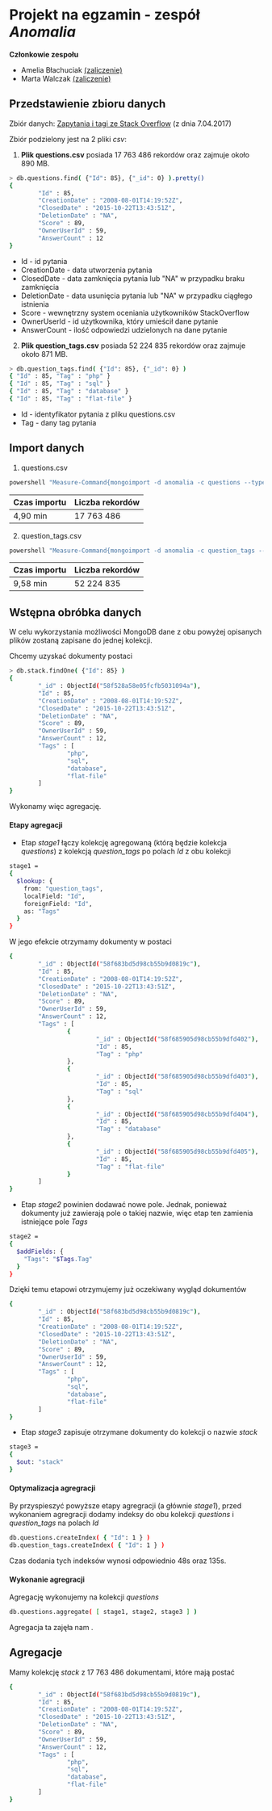 # Projekt na egzamin - zespół *Anomalia*

**Członkowie zespołu**

 - Amelia Błachuciak [(zaliczenie)](https://github.com/erathiel/nosql)
 - Marta Walczak [(zaliczenie)](https://github.com/mawala/projekty-nosql)
 
## Przedstawienie zbioru danych

Zbiór danych: [Zapytania i tagi ze Stack Overflow](https://github.com/dgrtwo/StackLite) (z dnia 7.04.2017)
 
Zbiór podzielony jest na 2 pliki *csv*:

 1. **Plik questions.csv** posiada 17 763 486 rekordów oraz zajmuje około 890 MB.

```bash
> db.questions.find( {"Id": 85}, {"_id": 0} ).pretty()
{
        "Id" : 85,
        "CreationDate" : "2008-08-01T14:19:52Z",
        "ClosedDate" : "2015-10-22T13:43:51Z",
        "DeletionDate" : "NA",
        "Score" : 89,
        "OwnerUserId" : 59,
        "AnswerCount" : 12
}
```

 - Id - id pytania
 - CreationDate - data utworzenia pytania
 - ClosedDate - data zamknięcia pytania lub "NA" w przypadku braku zamknięcia
 - DeletionDate - data usunięcia pytania lub "NA" w przypadku ciągłego istnienia
 - Score - wewnętrzny system oceniania użytkowników StackOverflow
 - OwnerUserId - id użytkownika, który umieścił dane pytanie
 - AnswerCount - ilość odpowiedzi udzielonych na dane pytanie

 2. **Plik question_tags.csv** posiada 52 224 835 rekordów oraz zajmuje około 871 MB.

```bash
> db.question_tags.find( {"Id": 85}, {"_id": 0} )
{ "Id" : 85, "Tag" : "php" }
{ "Id" : 85, "Tag" : "sql" }
{ "Id" : 85, "Tag" : "database" }
{ "Id" : 85, "Tag" : "flat-file" }
```

- Id - identyfikator pytania z pliku questions.csv
 - Tag - dany tag pytania
 
## Import danych
 
 1. questions.csv
 
```bash
powershell "Measure-Command{mongoimport -d anomalia -c questions --type csv --file questions.csv --headerline --drop}"
```

| Czas importu | Liczba rekordów |
|--------------|-----------------|
| 4,90 min     | 17 763 486      |

 2. question_tags.csv

```bash
powershell "Measure-Command{mongoimport -d anomalia -c question_tags --type csv --file question_tags.csv --headerline --drop}"
```

| Czas importu | Liczba rekordów |
|--------------|-----------------|
| 9,58 min     | 52 224 835      |

## Wstępna obróbka danych
 
 W celu wykorzystania możliwości MongoDB dane z obu powyżej opisanych plików zostaną zapisane do jednej kolekcji.
 
Chcemy uzyskać dokumenty postaci
 
```bash
> db.stack.findOne( {"Id": 85} )
{
        "_id" : ObjectId("58f528a58e05fcfb5031094a"),
        "Id" : 85,
        "CreationDate" : "2008-08-01T14:19:52Z",
        "ClosedDate" : "2015-10-22T13:43:51Z",
        "DeletionDate" : "NA",
        "Score" : 89,
        "OwnerUserId" : 59,
        "AnswerCount" : 12,
        "Tags" : [
                "php",
                "sql",
                "database",
                "flat-file"
        ]
}
```

Wykonamy więc agregację.

#### Etapy agregacji

- Etap *stage1* łączy kolekcję agregowaną (którą będzie kolekcja *questions*) z kolekcją *question_tags* po polach *Id* z obu kolekcji

```bash
stage1 =
{
  $lookup: {
    from: "question_tags",
    localField: "Id",
    foreignField: "Id",
    as: "Tags"
  }
}
```

W jego efekcie otrzymamy dokumenty w postaci

```bash
{
        "_id" : ObjectId("58f683bd5d98cb55b9d0819c"),
        "Id" : 85,
        "CreationDate" : "2008-08-01T14:19:52Z",
        "ClosedDate" : "2015-10-22T13:43:51Z",
        "DeletionDate" : "NA",
        "Score" : 89,
        "OwnerUserId" : 59,
        "AnswerCount" : 12,
        "Tags" : [
                {
                        "_id" : ObjectId("58f685905d98cb55b9dfd402"),
                        "Id" : 85,
                        "Tag" : "php"
                },
                {
                        "_id" : ObjectId("58f685905d98cb55b9dfd403"),
                        "Id" : 85,
                        "Tag" : "sql"
                },
                {
                        "_id" : ObjectId("58f685905d98cb55b9dfd404"),
                        "Id" : 85,
                        "Tag" : "database"
                },
                {
                        "_id" : ObjectId("58f685905d98cb55b9dfd405"),
                        "Id" : 85,
                        "Tag" : "flat-file"
                }
        ]
}
```

 - Etap *stage2* powinien dodawać nowe pole. Jednak, ponieważ dokumenty już zawierają pole o takiej nazwie,
 więc etap ten zamienia istniejące pole *Tags*
 
```bash
stage2 =
{
  $addFields: {
    "Tags": "$Tags.Tag"  
  }
}
```

Dzięki temu etapowi otrzymujemy już oczekiwany wygląd dokumentów

```bash
{
        "_id" : ObjectId("58f683bd5d98cb55b9d0819c"),
        "Id" : 85,
        "CreationDate" : "2008-08-01T14:19:52Z",
        "ClosedDate" : "2015-10-22T13:43:51Z",
        "DeletionDate" : "NA",
        "Score" : 89,
        "OwnerUserId" : 59,
        "AnswerCount" : 12,
        "Tags" : [
                "php",
                "sql",
                "database",
                "flat-file"
        ]
}
```

 - Etap *stage3* zapisuje otrzymane dokumenty do kolekcji o nazwie *stack*
 
```bash
stage3 =
{
  $out: "stack"
}
```

#### Optymalizacja agregracji

By przyspieszyć powyższe etapy agregracji (a głównie *stage1*), przed wykonaniem agregracji dodamy indeksy do obu kolekcji
*questions* i *question_tags* na polach *Id*

```bash
db.questions.createIndex( { "Id": 1 } )
db.question_tags.createIndex( { "Id": 1 } )
```

Czas dodania tych indeksów wynosi odpowiednio 48s oraz 135s.

#### Wykonanie agregracji

Agregację wykonujemy na kolekcji *questions*

```bash
db.questions.aggregate( [ stage1, stage2, stage3 ] )
```

Agregacja ta zajęła nam .

## Agregacje

Mamy kolekcję *stack* z 17 763 486 dokumentami, które mają postać

```bash
{
        "_id" : ObjectId("58f683bd5d98cb55b9d0819c"),
        "Id" : 85,
        "CreationDate" : "2008-08-01T14:19:52Z",
        "ClosedDate" : "2015-10-22T13:43:51Z",
        "DeletionDate" : "NA",
        "Score" : 89,
        "OwnerUserId" : 59,
        "AnswerCount" : 12,
        "Tags" : [
                "php",
                "sql",
                "database",
                "flat-file"
        ]
}
```

